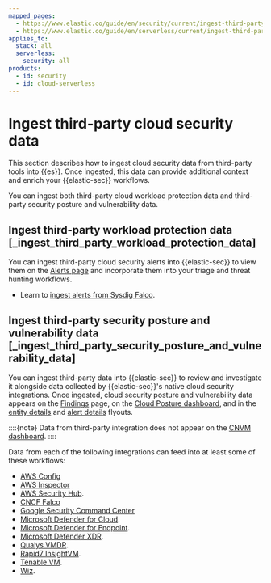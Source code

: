```yaml
---
mapped_pages:
  - https://www.elastic.co/guide/en/security/current/ingest-third-party-cloud-security-data.html
  - https://www.elastic.co/guide/en/serverless/current/ingest-third-party-cloud-security-data.html
applies_to:
  stack: all
  serverless:
    security: all
products:
  - id: security
  - id: cloud-serverless
---
```


# Ingest third-party cloud security data

This section describes how to ingest cloud security data from third-party tools into {{es}}. Once ingested, this data can provide additional context and enrich your {{elastic-sec}} workflows.

You can ingest both third-party cloud workload protection data and third-party security posture and vulnerability data.


## Ingest third-party workload protection data [_ingest_third_party_workload_protection_data]

You can ingest third-party cloud security alerts into {{elastic-sec}} to view them on the [Alerts page](/solutions/security/advanced-entity-analytics/view-analyze-risk-score-data.md#alerts-page) and incorporate them into your triage and threat hunting workflows.

* Learn to [ingest alerts from Sysdig Falco](/solutions/security/cloud/ingest-cncf-falco-data.md).


## Ingest third-party security posture and vulnerability data [_ingest_third_party_security_posture_and_vulnerability_data]

You can ingest third-party data into {{elastic-sec}} to review and investigate it alongside data collected by {{elastic-sec}}'s native cloud security integrations. Once ingested, cloud security posture and vulnerability data appears on the [Findings](/solutions/security/cloud/findings-page.md) page, on the [Cloud Posture dashboard](/solutions/security/dashboards/cloud-security-posture-dashboard.md), and in the [entity details](/solutions/security/advanced-entity-analytics/view-entity-details.md#entity-details-flyout) and [alert details](/solutions/security/detect-and-alert/view-detection-alert-details.md#insights-section) flyouts.

::::{note}
Data from third-party integration does not appear on the [CNVM dashboard](/solutions/security/cloud/cnvm-dashboard.md).
::::

Data from each of the following integrations can feed into at least some of these workflows:

* [AWS Config](solutions/security/cloud/integrations/aws-config.md)
* [AWS Inspector](solutions/security/cloud/integrations/aws-inspector.md)
* [AWS Security Hub](/solutions/security/cloud/integrations/aws-security-hub.md).
* [CNCF Falco](/solutions/security/cloud/integrations/cncf-falco.md)
* [Google Security Command Center](/solutions/security/cloud/integrations/google-security-command-center.md)
* [Microsoft Defender for Cloud](/solutions/security/cloud/integrations/microsoft-defender-for-cloud.md).
* [Microsoft Defender for Endpoint](/solutions/security/cloud/integrations/microsoft-defender-for-endpoint.md).
* [Microsoft Defender XDR](/solutions/security/cloud/integrations/microsoft-defender-xdr.md).
* [Qualys VMDR](/solutions/security/cloud/integrations/qualys.md).
* [Rapid7 InsightVM](/solutions/security/cloud/integrations/rapid7.md).
* [Tenable VM](/solutions/security/cloud/integrations/tenablevm.md).
* [Wiz](/solutions/security/cloud/integrations/wiz.md).
